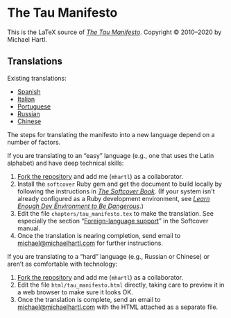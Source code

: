 # The Tau Manifesto

This is the LaTeX source of [*The Tau Manifesto*](https://tauday.com/tau-manifesto). Copyright © 2010–2020 by Michael Hartl.

## Translations

Existing translations:

* [Spanish](https://tauday.com/el-manifiesto-tau)
* [Italian](https://tauday.com/il-tau-manifesto)
* [Portuguese](https://tauday.com/o-manifesto-tau)
* [Russian](https://tauday.com/tau-manifesto-ru)
* [Chinese](https://tauday.com/tau-manifesto-cn)

The steps for translating the manifesto into a new language depend on a number of factors.

If you are translating to an “easy” language (e.g., one that uses the Latin alphabet) and have deep technical skills:

1. [Fork the repository](https://help.github.com/en/github/getting-started-with-github/fork-a-repo) and add me (`mhartl`) as a collaborator.
2. Install the `softcover` Ruby gem and get the document to build locally by following the instructions in [*The Softcover Book*](https://manual.softcover.io/book). (If your system isn't already configured as a Ruby development environment, see [*Learn Enough Dev Environment to Be Dangerous*](https://www.learnenough.com/dev-environment-tutorial).)
3. Edit the file `chapters/tau_manifesto.tex` to make the translation. See especially the section “[Foreign-language support](https://manual.softcover.io/book/customization#sec-foreign_language)” in the Softcover manual.
4. Once the translation is nearing completion, send email to michael@michaelhartl.com for further instructions.

If you are translating to a “hard” language (e.g., Russian or Chinese) or aren’t as comfortable with technology:

1. [Fork the repository](https://help.github.com/en/github/getting-started-with-github/fork-a-repo) and add me (`mhartl`) as a collaborator.
2. Edit the file `html/tau_manifesto.html` directly, taking care to preview it in a web browser to make sure it looks OK.
3. Once the translation is complete, send an email to michael@michaelhartl.com with the HTML attached as a separate file.
